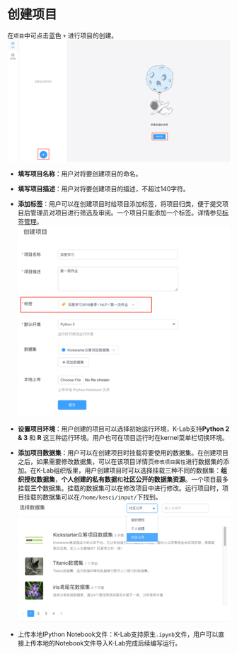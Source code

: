 # 创建项目

在`项目`中可点击蓝色 `+` 进行项目的创建。
![image description](/image/page-project.png)
* **填写项目名称**：用户对将要创建项目的命名。
* **填写项目描述**：用户对将要创建项目的描述，不超过140字符。
* **添加标签**：用户可以在创建项目时给项目添加标签，将项目归类，便于提交项目后管理员对项目进行筛选及审阅。一个项目只能添加一个标签。详情参见[标签管理]()。
  ![image description](/image/label.png)

* **设置项目环境**：用户创建的项目可以选择初始运行环境，K-Lab支持**Python 2 & 3** 和 **R** 这三种运行环境。用户也可在项目运行时在kernel菜单栏切换环境。
* **添加项目数据集**：用户可以在创建项目时挂载将要使用的数据集。在创建项目之后，如果需要修改数据集，可以在该项目详情页`修改项目属性`进行数据集的添加。在K-Lab组织版里，用户创建项目时可以选择挂载三种不同的数据集：**组织授权数据集**，**个人创建的私有数据**和**社区公开的数据集资源**。一个项目最多挂载**三个**数据集。挂载的数据集可以在修改项目中进行修改。运行项目时，项目挂载的数据集可以在`/home/kesci/input/`下找到。
  ![image description](/image/choose-dataset.png)

* 上传本地IPython Notebook文件：K-Lab支持原生```.ipynb```文件，用户可以直接上传本地的Notebook文件导入K-Lab完成后续编写运行。